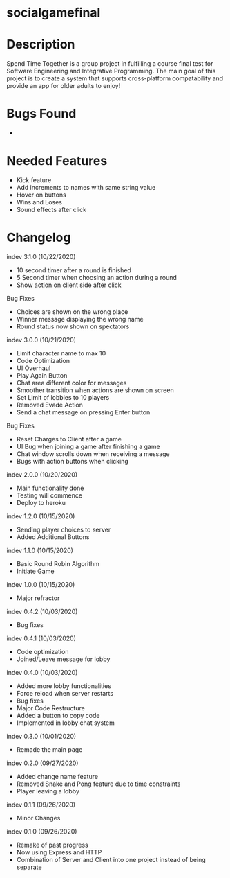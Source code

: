# socialgamefinal

# Description
Spend Time Together is a group project in fulfilling a course final test for Software Engineering and Integrative Programming. The main goal of this project is to create a system that supports cross-platform compatability and provide an app for older adults to enjoy!

# Bugs Found
-

# Needed Features
- Kick feature
- Add increments to names with same string value
- Hover on buttons
- Wins and Loses
- Sound effects after click


# Changelog
indev 3.1.0 (10/22/2020)
- 10 second timer after a round is finished
- 5 Second timer when choosing an action during a round
- Show action on client side after click

Bug Fixes
- Choices are shown on the wrong place
- Winner message displaying the wrong name
- Round status now shown on spectators

indev 3.0.0 (10/21/2020)
- Limit character name to max 10
- Code Optimization
- UI Overhaul
- Play Again Button
- Chat area different color for messages
- Smoother transition when actions are shown on screen
- Set Limit of lobbies to 10 players
- Removed Evade Action
- Send a chat message on pressing Enter button

Bug Fixes
- Reset Charges to Client after a game
- UI Bug when joining a game after finishing a game
- Chat window scrolls down when receiving a message
- Bugs with action buttons when clicking

indev 2.0.0 (10/20/2020)
- Main functionality done
- Testing will commence
- Deploy to heroku

indev 1.2.0 (10/15/2020)
- Sending player choices to server
- Added Additional Buttons

indev 1.1.0 (10/15/2020)
- Basic Round Robin Algorithm
- Initiate Game

indev 1.0.0 (10/15/2020)
- Major refractor

indev 0.4.2 (10/03/2020)
- Bug fixes

indev 0.4.1 (10/03/2020)
- Code optimization
- Joined/Leave message for lobby

indev 0.4.0 (10/03/2020)
- Added more lobby functionalities
- Force reload when server restarts
- Bug fixes
- Major Code Restructure
- Added a button to copy code
- Implemented in lobby chat system

indev 0.3.0 (10/01/2020)
- Remade the main page

indev 0.2.0 (09/27/2020)
- Added change name feature
- Removed Snake and Pong feature due to time constraints
- Player leaving a lobby

indev 0.1.1 (09/26/2020)
- Minor Changes

indev 0.1.0 (09/26/2020)
- Remake of past progress
- Now using Express and HTTP
- Combination of Server and Client into one project instead of being separate